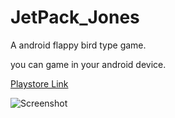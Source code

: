 # JetPack_Jones
A android flappy bird type game.

you can game in your android device.

[Playstore Link](https://play.google.com/store/apps/details?id=com.evwwa.JetPackJones)

![Screenshot](https://lh3.googleusercontent.com/q_Uxz0y7pZrmrMV4pm1hGs0AcNEc_5G4ve_c7cW2iOoNTaQZehnLXDxskFhDakJo4A=w1920-h966)
